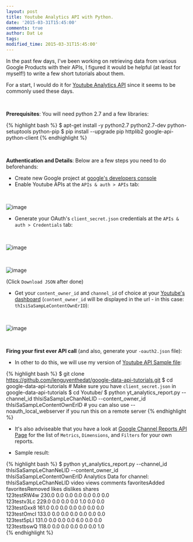 ```yaml
---
layout: post
title: Youtube Analytics API with Python.
date: '2015-03-31T15:45:00'
comments: true
author: Dat Le
tags:
modified_time: 2015-03-31T15:45:00'
---
```


In the past few days, I've been working on retrieving data from various Google Products with their APIs, I figured it would be helpful (at least for myself!) to write a few short tutorials about them.

For a start, I would do it for [Youtube Analytics API](https://developers.google.com/youtube/analytics/) since it seems to be commonly used these days.

<br>

**Prerequisites**: You will need python 2.7 and a few libraries:

{% highlight bash %}
$ apt-get install -y python2.7 python2.7-dev python-setuptools python-pip
$ pip install --upgrade pip httplib2 google-api-python-client
{% endhighlight %}

<br>

**Authentication and Details**: Below are a few steps you need to do beforehands:

- Create new Google project at [google's developers console](https://console.developers.google.com/)
- Enable Youtube APIs at the `APIs & auth > APIs` tab:

<br>

![image](http://i.imgur.com/zjPAhSs.png)

- Generate your OAuth's `client_secret.json` credentials at the `APIs & auth > Credentials` tab:

<br>

![image](http://i.imgur.com/ENAtMLE.png)

<br>

![image](http://i.imgur.com/5eu7Mhj.png)

(Click `Download JSON` after done)

- Get your `content_owner_id` and `channel_id` of choice at your [Youtube's dashboard](https://cms.youtube.com) (`content_owner_id` will be displayed in the url - in this case: `thIsiSaSampLeContentOwnErID`):

<br>

![image](http://i.imgur.com/wB1uSoB.png)

<br>

**Firing your first ever API call** (and also, generate your `-oauth2.json` file):

- In other to do this, we will use my version of [Youtube API Sample file](https://github.com/lenguyenthedat/google-data-api-tutorials/blob/master/Youtube/yt_analytics_report.py):

{% highlight bash %}
$ git clone https://github.com/lenguyenthedat/google-data-api-tutorials.git
$ cd google-data-api-tutorials # Make sure you have `client_secret.json` in google-data-api-tutorials
$ cd Youtube/
$ python yt_analytics_report.py  --channel_id thIsiSaSampLeChanNeLID --content_owner_id thIsiSaSampLeContentOwnErID # you can also use --noauth_local_webserver if you run this on a remote server
{% endhighlight %}

- It's also adviseable that you have a look at [Google Channel Reports API Page](https://developers.google.com/youtube/analytics/v1/channel_reports) for the list of `Metrics`, `Dimensions`, and `Filters` for your own reports.

- Sample result:

{% highlight bash %}
$ python yt_analytics_report.py  --channel_id thIsiSaSampLeChanNeLID --content_owner_id thIsiSaSampLeContentOwnErID
Analytics Data for channel: thIsiSaSampLeChanNeLID
video                views                comments             favoritesAdded       favoritesRemoved     likes                dislikes             shares              
123testRW4w          230.0                0.0                  0.0                  0.0                  0.0                  0.0                  0.0                 
123testv3Lc          229.0                0.0                  0.0                  0.0                  1.0                  0.0                  0.0                 
123testGxx8          161.0                0.0                  0.0                  0.0                  0.0                  0.0                  0.0                 
123testOmcI          133.0                0.0                  0.0                  0.0                  0.0                  0.0                  0.0                 
123test5pLI          131.0                0.0                  0.0                  0.0                  6.0                  0.0                  0.0                 
123testbswQ          118.0                0.0                  0.0                  0.0                  0.0                  0.0                  1.0     
{% endhighlight %}
